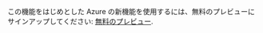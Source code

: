 ﻿この機能をはじめとした Azure の新機能を使用するには、無料のプレビューにサインアップしてください: [無料のプレビュー](https://account.windowsazure.com/PreviewFeatures).


<!--HONumber=42-->
